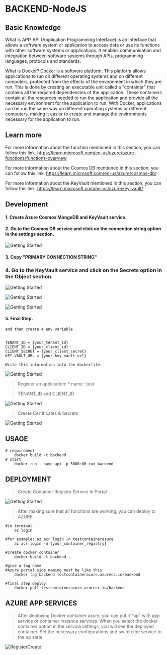 # BACKEND-NodeJS
## Basic Knowledge
What is API?
API (Application Programming Interface) is an interface that allows a software system or application to access data or use its functions with other software systems or applications. It enables communication and integration between software systems through APIs, programming languages, protocols and standards.

What is Docker?
Docker is a software platform. This platform allows applications to run on different operating systems and on different computers, protected from the effects of the environment in which they are run. This is done by creating an executable unit called a "container" that contains all the required dependencies of the application. These containers contain all the resources needed to run the application and provide all the necessary environment for the application to run. With Docker, applications can be run the same way on different operating systems or different computers, making it easier to create and manage the environments necessary for the application to run.

## Learn more

For more information about the function mentioned in this section, you can follow this link.  <https://learn.microsoft.com/en-us/azure/azure-functions/functions-overview>

For more information about the Cosmos DB mentioned in this section, you can follow this link. <https://learn.microsoft.com/en-us/azure/cosmos-db/>

For more information about the KeyVault mentioned in this section, you can follow this link. <https://learn.microsoft.com/en-us/azure/key-vault/>

## Development

#### 1. Create Azure Cosmos MongoDB and KeyVault service.

#### 2. Go to the Cosmos DB service and click on the connection string option in the settings section.
![Getting Started](./doc/images/cosmosdb.png)

#### 3. Copy "PRIMARY CONNECTION STRING"

### 4. Go to the KeyVault service and click on the Secrets option in the Object section.
![Getting Started](./doc/images/importsecrets.png)

![Getting Started](./doc/images/setSecret.png)

![Getting Started](./doc/images/jwtkey.png)

#### 5. Final Step.
    and then create 4 env variable

    
    TENANT_ID = {your_tenant_id}
    CLIENT_ID = {your_client_id}
    CLIENT_SECRET = {your_client_secret}
    KEY_VAULT_URL = {your_key_vault_url}

    Write this information into the dockerfile.
 
![Getting Started](./doc/images/appregister.png)

> Register an application: 
    * name : test

> TENANT_ID and CLIENT_ID

![Getting Started](./doc/images/clienttenantsecret.png)  
    
> Create Certificates & Secrets

![Getting Started](./doc/images/clientsecret.png)

## USAGE
```docker
# requirement
    docker build -t backend .
# start
    docker run --name api -p 5000:80 run backend
```
## DEPLOYMENT
> Create Container Registry Service in Portal

![Getting Started](./doc/images/registrycreate.png)

> After making sure that all functions are working, you can deploy to AZURE.

```azure
#in terminal
    az login

#for example: az acr login -n testcontainerazure
    az acr login -n {your_container_registry}

#create docker container
    docker build -t backend .

#give a tag name
#Azure portal side naming must be like this
    docker tag backend testcontainerazure.azurecr.io/backend

#final step deploy
    docker pull testcontainerazure.azurecr.io/backend
```

## AZURE APP SERVICES
> After deploying Docker container azure, you can put it "up" with app service or container instance services. When you select the docker container option in the service settings, you will see the deployed container. Set the necessary configurations and switch the service to the up state.

![RegisterCreate](./doc/images/appservices.png)
